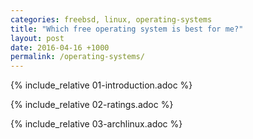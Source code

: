 ```yaml
---
categories: freebsd, linux, operating-systems
title: "Which free operating system is best for me?"
layout: post
date: 2016-04-16 +1000
permalink: /operating-systems/
---
```


{% include_relative 01-introduction.adoc %}

{% include_relative 02-ratings.adoc %}

{% include_relative 03-archlinux.adoc %}
